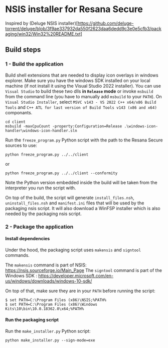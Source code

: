 NSIS installer for Resana Secure
================================

Inspired by (Deluge NSIS installer)[https://github.com/deluge-torrent/deluge/blob/3f9ae337932da550f2623daa6dedd9c3e0e5cfb3/packaging/win32/Win32%20README.txt]


Build steps
-----------


### 1 - Build the application

Build shell extensions that are needed to display icon overlays in windows explorer.
Make sure you have the windows SDK installed on your local machine (if not install it using the
Visual Studio 2022 installer). You can use `Visual Studio` to build these two dlls __in `Release` mode__
or invoke `msbuild` from the command line (you have to manually add `msbuild` to your `PATH`).
On `Visual Studio Installer`, select `MSVC v143 - VS 2022 C++ x64/x86 Build Tools` and
`C++ ATL for last version of Build Tools v143 (x86 and x64)` componants.

```shell
cd client
msbuild -maxCpuCount -property:Configuration=Release .\windows-icon-handler\windows-icon-handler.sln
```

Run the `freeze_program.py` Python script with the path to the Resana Secure sources to use:
```shell
python freeze_program.py ../../client
```
or
```shell
python freeze_program.py ../../client --conformity
```

Note the Python version embedded inside the build will be taken from the interpreter
you run the script with.

On top of the build, the script will generate `install_files.nsh`, `uninstall_files.nsh`
and `manifest.ini` files that will be used by the packaging nsis script.
It will also download a WinFSP installer which is also needed by the packaging nsis script.


### 2 - Package the application

#### Install dependencies

Under the hood, the packaging script uses `makensis` and `signtool` commands.

The `makensis` command is part of NSIS: https://nsis.sourceforge.io/Main_Page
The `signtool` command is part of the Windows SDK : https://developer.microsoft.com/en-us/windows/downloads/windows-10-sdk/

On top of that, make sure they are in your `PATH` before running the script:

```shell
$ set PATH=C:\Program Files (x86)\NSIS;%PATH%
$ set PATH=C:\Program Files (x86)\Windows Kits\10\bin\10.0.18362.0\x64;%PATH%
```

#### Run the packaging script

Run the `make_installer.py` Python script:
```shell
python make_installer.py --sign-mode=exe
```
